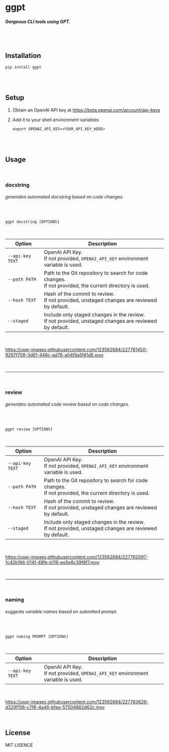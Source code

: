 # ggpt

##### Gorgeous CLI tools using GPT.

<br/>
<br/>

## Installation


```
pip install ggpt
```

<br/>
<br/>

## Setup
1. Obtain an OpenAI API key at https://beta.openai.com/account/api-keys

2. Add it to your shell environment variables
	```
	export OPENAI_API_KEY=<YOUR_API_KEY_HERE>
	```

<br/>
<br/>

## Usage

<br/>

###  docstring

###### generates automated docstring based on code changes.


<br/> 

```
ggpt docstring [OPTIONS]
```

<br/>

| Option         | Description                                       |
| -------------- | ------------------------------------------------- |
| `--api-key TEXT`|OpenAI API Key. <br/> If not provided, `OPENAI_API_KEY` environment variable is used. |
| `--path PATH`   | Path to the Git repository to search for code changes. <br/> If not provided, the current directory is used.|
| `--hash TEXT`   | Hash of the commit to review. <br/>  If not provided, unstaged changes are reviewed by default.     |
| `--staged`      | Include only staged changes in the review. <br/> If not provided, unstaged changes are reviewed by default.  |

<br/>

https://user-images.githubusercontent.com/123562684/227761450-9297f709-3d61-448c-ad78-a04f9a5f41d8.mov

<br/>

---

<br/>


###  review

###### generates automated code review based on code changes.


<br/>

```
ggpt review [OPTIONS]
```

<br/>

| Option         | Description                                       |
| -------------- | ------------------------------------------------- |
| `--api-key TEXT`|OpenAI API Key. <br/> If not provided, `OPENAI_API_KEY` environment variable is used. |
| `--path PATH`   | Path to the Git repository to search for code changes. <br/> If not provided, the current directory is used.|
| `--hash TEXT`   | Hash of the commit to review. <br/>  If not provided, unstaged changes are reviewed by default.     |
| `--staged`      | Include only staged changes in the review. <br/> If not provided, unstaged changes are reviewed by default.  |

<br/>

https://user-images.githubusercontent.com/123562684/227762097-1c42b186-014f-48fe-b116-ee5e6c39f9f7.mov

<br/>

---

<br/>


###  naming

###### suggests variable names based on submitted prompt. 


<br/>

```
ggpt naming PROMPT [OPTIONS]
```

<br/>

| Option         | Description                                       |
| -------------- | ------------------------------------------------- |
| `--api-key TEXT`|OpenAI API Key. <br/> If not provided, `OPENAI_API_KEY` environment variable is used. |

<br/>

https://user-images.githubusercontent.com/123562684/227763626-d329f156-c7f6-4a46-bfee-57504882d62c.mov


<br/>

## License


MIT LISENCE